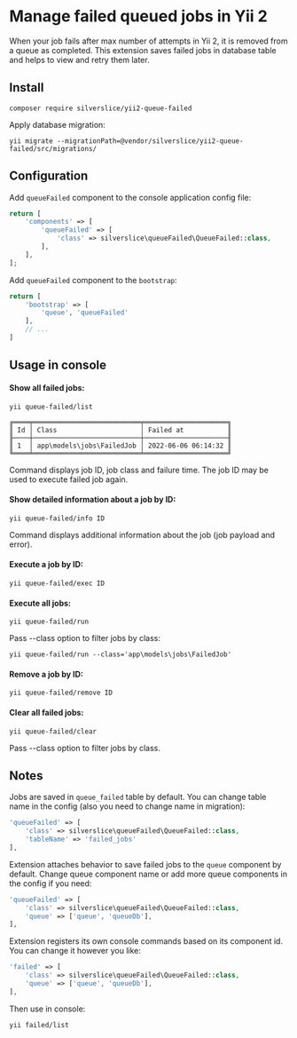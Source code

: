 Manage failed queued jobs in Yii 2
============================================================

When your job fails after max number of attempts in Yii 2, it is removed from a queue as completed.
This extension saves failed jobs in database table and helps to view and retry them later.

## Install

`composer require silverslice/yii2-queue-failed`

Apply database migration:

```shell
yii migrate --migrationPath=@vendor/silverslice/yii2-queue-failed/src/migrations/
```

## Configuration

Add `queueFailed` component to the console application config file:

```php
return [
    'components' => [
        'queueFailed' => [
            'class' => silverslice\queueFailed\QueueFailed::class,
        ],
    ],
];
```

Add `queueFailed` component to the `bootstrap`:

```php
return [
    'bootstrap' => [
        'queue', 'queueFailed'
    ],
    // ...
]
```

## Usage in console

#### Show all failed jobs:

```shell
yii queue-failed/list

╔════╤═══════════════════════════╤═════════════════════╗
║ Id │ Class                     │ Failed at           ║
╟────┼───────────────────────────┼─────────────────────╢
║ 1  │ app\models\jobs\FailedJob │ 2022-06-06 06:14:32 ║
╚════╧═══════════════════════════╧═════════════════════╝
```

Command displays job ID, job class and failure time. The job ID may be used to execute failed job again.

#### Show detailed information about a job by ID:

```shell
yii queue-failed/info ID
```

Command displays additional information about the job (job payload and error).


#### Execute a job by ID:

```shell
yii queue-failed/exec ID
```

#### Execute all jobs:

```shell
yii queue-failed/run
```

Pass --class option to filter jobs by class:

```shell
yii queue-failed/run --class='app\models\jobs\FailedJob'
```

#### Remove a job by ID:

```shell
yii queue-failed/remove ID
```

#### Clear all failed jobs:

```shell
yii queue-failed/clear
```
Pass --class option to filter jobs by class.

## Notes

Jobs are saved in `queue_failed` table by default.
You can change table name in the config (also you need to change name in migration):

```php
'queueFailed' => [
    'class' => silverslice\queueFailed\QueueFailed::class,
    'tableName' => 'failed_jobs'
],
```

Extension attaches behavior to save failed jobs to the `queue` component by default.
Change queue component name or add more queue components in the config if you need:

```php
'queueFailed' => [
    'class' => silverslice\queueFailed\QueueFailed::class,
    'queue' => ['queue', 'queueDb'],
],
```

Extension registers its own console commands based on its component id.
You can change it however you like:

```php
'failed' => [
    'class' => silverslice\queueFailed\QueueFailed::class,
    'queue' => ['queue', 'queueDb'],
],
```

Then use in console:

```shell
yii failed/list
```